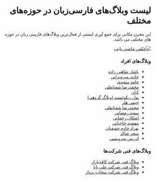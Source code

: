 <div dir='rtl'>
  
  <h1>لیست وبلاگ‌های فارسی‌زبان در حوزه‌های مختلف</h1>

این مخزن مکانی برای جمع آوری لیستی از فعال‌ترین وبلاگ‌های فارسی زبان در حوزه های مختلف می باشد.

<a href='https://www.piqsels.com/en/public-domain-photo-srzid'><img src='https://raw.githubusercontent.com/amirbagh75/Awesome-personal-persian-blogs/main/bandw-typewriter-typing-vintage.jpeg?v=1' alt='عکس ماشین تایپ'></a>

<h3>وبلاگ‌های افراد</h3>
<ul>
   <li><a href='https://memoryleaks.ir/'>یاشار شاهین زاده</a></li>
  <li><a href='https://jadi.net/'>جادی میرمیرانی</a></li>
  <li><a href='https://hamed.blog/'>حامد سعیدی</a></li>
  <li><a href='http://www.shabanali.com/'>محمدرضا شعبانعلی</a></li>
  <li><a href='https://virgool.io/@kian1024/'>کیان</a></li>
  <li><a href='https://pullrequest.ir/'>پول ریکوئست (وبلاگ گروهی)</a></li>
  <li><a href='https://jimmyheller.com/'>جیمی هلر</a></li>
  <li><a href='http://www.shabanali.com/'>محمدرضا شعبانعلی</a></li>
  <li><a href='http://oorah.ir/'>سعید رمضانی</a></li>
  <li><a href='https://ashkanam.ir/blog/'>اشکان رحمانی</a></li>
  <li><a href='https://mahshid.me/blog/'>مهشید حاجیانی</a></li>
  <li><a href='http://behradx.ir/'>بهراد خادم حقیقیان</a></li>
  <li><a href='https://saharshaker.com/'>سحر شاکر</a></li>
  <li><a href='https://virgool.io/@edrism'>ادریس میرویسی</a></li>
</ul>


<h3>وبلاگ‌های فنی شرکت‌ها</h3>
<ul>
  <li><a href='https://tech.cafebazaar.ir/'>وبلاگ فنی شرکت کافه‌بازار</a></li>
  <li><a href='https://tech.alibaba.ir/'>وبلاگ فنی شرکت علی بابا</a></li>
  <li><a href='https://blog.sahab.ir/'>وبلاگ فنی شرکت سحاب پرداز</a></li>
</ul>


</div>
